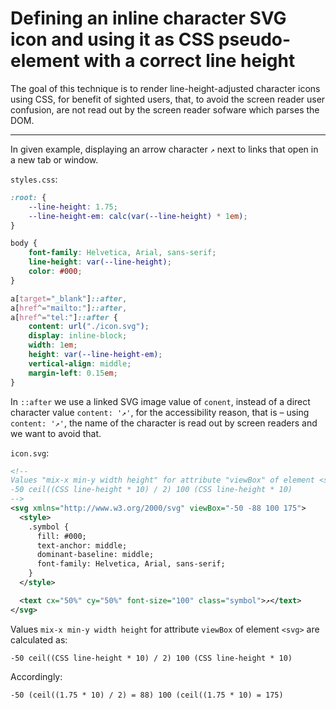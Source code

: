 # Defining an inline character SVG icon and using it as CSS pseudo-element with a correct line height

The goal of this technique is to render line-height-adjusted character icons using CSS, for benefit of sighted users, that, to avoid the screen reader user confusion, are not read out by the screen reader sofware which parses the DOM.

---

In given example, displaying an arrow character `↗` next to links that open in a new tab or window.

`styles.css`:

```css
:root: {
    --line-height: 1.75;
    --line-height-em: calc(var(--line-height) * 1em);
}

body {
    font-family: Helvetica, Arial, sans-serif;
    line-height: var(--line-height);
    color: #000;
}

a[target="_blank"]::after,
a[href^="mailto:"]::after,
a[href^="tel:"]::after {
    content: url("./icon.svg");
    display: inline-block;
    width: 1em;
    height: var(--line-height-em);
    vertical-align: middle;
    margin-left: 0.15em;
}
```

In `::after` we use a linked SVG image value of `conent`, instead of a direct character value `content: '↗'`, for the accessibility reason, that is – using `content: '↗'`, the name of the character is read out by screen readers and we want to avoid that.

`icon.svg`:

```xml
<!--
Values "mix-x min-y width height" for attribute "viewBox" of element <svg> are calculated as:
-50 ceil((CSS line-height * 10) / 2) 100 (CSS line-height * 10)
-->
<svg xmlns="http://www.w3.org/2000/svg" viewBox="-50 -88 100 175">
  <style>
    .symbol {
      fill: #000;
      text-anchor: middle;
      dominant-baseline: middle;
      font-family: Helvetica, Arial, sans-serif;
    }
  </style>

  <text cx="50%" cy="50%" font-size="100" class="symbol">↗</text>
</svg>
```

Values `mix-x min-y width height` for attribute `viewBox` of element `<svg>` are calculated as:

```
-50 ceil((CSS line-height * 10) / 2) 100 (CSS line-height * 10)
```

Accordingly:

```
-50 (ceil((1.75 * 10) / 2) = 88) 100 (ceil((1.75 * 10) = 175)
```
